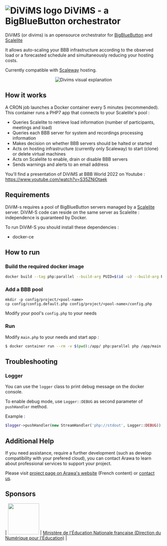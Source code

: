 # ![DiViMS logo](https://www.arawa.fr/wp-content/uploads/2022/11/logo-divims-1-90x90.png.webp) DiViMS - a BigBlueButton orchestrator

DiViMS (or divims) is an opensource orchestrator for [BigBlueButton](https://docs.bigbluebutton.org/) and [Scalelite](https://github.com/blindsidenetworks/scalelite)

It allows auto-scaling your BBB infrastructure according to the observed load or a forecasted schedule and simultaneously reducing your hosting costs.

Currently compatible with [Scaleway](https://www.scaleway.com) hosting.

<p align="center">
<img src="https://www.arawa.fr/wp-content/uploads/2023/06/presentation-arawa-divims.png.webp" alt="Divims visual explanation">
</p>

## How it works
A CRON job launches a Docker container every 5 minutes (recommended). This container runs a PHP7 app that connects to your Scalelite's pool :
- Queries Scalelite to retrieve load information (number of participants, meetings and load)
- Queries each BBB server for system and recordings processing information
- Makes decision on whether BBB servers should be halted or started
- Acts on hosting infrastructure (currently only Scaleway) to start (clone) or delete virtual machines
- Acts on Scalelite to enable, drain or disable BBB servers
- Sends warnings and alerts to an email address

You'll find a presentation of DiViMS at BBB World 2022 on Youtube : https://www.youtube.com/watch?v=S35ZNiOtaek

## Requirements

DiViM-s requires a pool of BigBlueButton servers managed by a [Scalelite](https://github.com/blindsidenetworks/scalelite) server.
DiViM-S code can reside on the same server as Scalelite : independence is guaranteed by Docker.

To run DiViM-S you should install these dependencies :

- docker-ce

## How to run
### Build the required docker image

```bash
docker build --tag php:parallel --build-arg PUID=$(id -u) --build-arg PGID=$(id -g) --build-arg USER=$(id -un) .
```

### Add a BBB pool

```
mkdir -p config/project/<pool-name>
cp config/config.default.php config/project/<pool-name>/config.php
```

Modify your pool's `config.php` to your needs

### Run
Modify `main.php` to your needs and start app :

```bash
$ docker container run --rm -v $(pwd):/app/ php:parallel php /app/main.php
```

## Troubleshooting

### Logger

You can use the `logger` class to print debug message on the docker console.

To enable debug mode, use `Logger::DEBUG` as second parameter of `pushHandler` method.

Example :

```php
$logger->pushHandler(new StreamHandler('php://stdout', Logger::DEBUG));
```

## Additional Help

If you need assistance, require a further development (such as develop compatibility with your prefered cloud), you can contact Arawa to learn about professional services to support your project.

Please visit [project page on Arawa's website](https://www.arawa.fr/solutions/produits-arawa/arawa-divims-for-bigbluebutton/) (French content) or [contact us](https://www.arawa.fr/contact/).

## Sponsors

| <img src="https://www.education.gouv.fr/sites/default/files/site_logo/2024-09/MIN_Education_Nationale_et_Jeunesse_RVB.jpg" width="100"> | <a href="https://www.education.gouv.fr/direction-du-numerique-pour-l-education-dne-9983" alt="Site de la Direction du Numérique pour l'Éducation">Ministère de l'Éducation Nationale française (Direction du Numérique pour l'Éducation)</a> |
